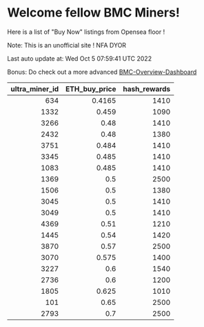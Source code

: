 # Welcome fellow BMC Miners!
Here is a list of "Buy Now" listings from Opensea floor !

Note: This is an unofficial site ! NFA DYOR

Last auto update at: Wed Oct  5 07:59:41 UTC 2022

Bonus: Do check out a more advanced [BMC-Overview-Dashboard](https://dune.com/defifunk/BMC-Overview-Dashboard)


|   ultra_miner_id |   ETH_buy_price |   hash_rewards |
|-----------------:|----------------:|---------------:|
|              634 |          0.4165 |           1410 |
|             1332 |          0.459  |           1090 |
|             3266 |          0.48   |           1410 |
|             2432 |          0.48   |           1380 |
|             3751 |          0.484  |           1410 |
|             3345 |          0.485  |           1410 |
|             1083 |          0.485  |           1410 |
|             1369 |          0.5    |           2500 |
|             1506 |          0.5    |           1380 |
|             3045 |          0.5    |           1410 |
|             3049 |          0.5    |           1410 |
|             4369 |          0.51   |           1210 |
|             1445 |          0.54   |           1420 |
|             3870 |          0.57   |           2500 |
|             3070 |          0.575  |           1400 |
|             3227 |          0.6    |           1540 |
|             2736 |          0.6    |           1200 |
|             1805 |          0.625  |           1010 |
|              101 |          0.65   |           2500 |
|             2793 |          0.7    |           2500 |